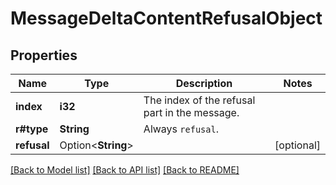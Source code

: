 # MessageDeltaContentRefusalObject

## Properties

Name | Type | Description | Notes
------------ | ------------- | ------------- | -------------
**index** | **i32** | The index of the refusal part in the message. | 
**r#type** | **String** | Always `refusal`. | 
**refusal** | Option<**String**> |  | [optional]

[[Back to Model list]](../README.md#documentation-for-models) [[Back to API list]](../README.md#documentation-for-api-endpoints) [[Back to README]](../README.md)


